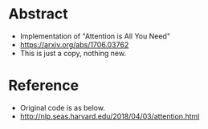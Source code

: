 # Abstract
* Implementation of "Attention is All You Need"
* https://arxiv.org/abs/1706.03762
* This is just a copy, nothing new.

# Reference
* Original code is as below.
* http://nlp.seas.harvard.edu/2018/04/03/attention.html
